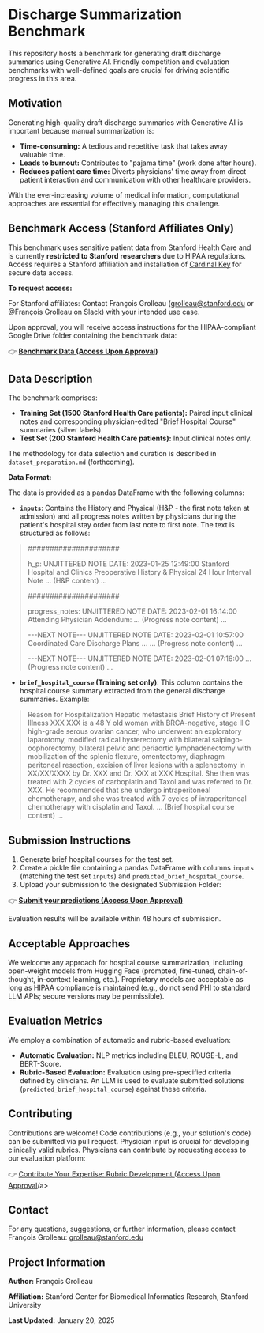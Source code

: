 # Discharge Summarization Benchmark

This repository hosts a benchmark for generating draft discharge summaries using Generative AI.  Friendly competition and evaluation benchmarks with well-defined goals are crucial for driving scientific progress in this area.

## Motivation

Generating high-quality draft discharge summaries with Generative AI is important because manual summarization is:

* **Time-consuming:** A tedious and repetitive task that takes away valuable time.
* **Leads to burnout:**  Contributes to "pajama time" (work done after hours).
* **Reduces patient care time:** Diverts physicians' time away from direct patient interaction and communication with other healthcare providers.

With the ever-increasing volume of medical information, computational approaches are essential for effectively managing this challenge.

## Benchmark Access (Stanford Affiliates Only)

This benchmark uses sensitive patient data from Stanford Health Care and is currently **restricted to Stanford researchers** due to HIPAA regulations.  Access requires a Stanford affiliation and installation of [Cardinal Key](https://uit.stanford.edu/service/cardinalkey/installation) for secure data access.

**To request access:**

For Stanford affiliates: Contact François Grolleau (grolleau@stanford.edu or @François Grolleau on Slack) with your intended use case.

Upon approval, you will receive access instructions for the HIPAA-compliant Google Drive folder containing the benchmark data:

👉 <a href="https://drive.google.com/drive/folders/1SJp9WQEiQ5PMGmHgS--tJt1FRBG33bbZ" target="_blank" rel="noopener">**Benchmark Data (Access Upon Approval)**</a>

## Data Description

The benchmark comprises:

* **Training Set (1500 Stanford Health Care patients):** Paired input clinical notes and corresponding physician-edited "Brief Hospital Course" summaries (silver labels).
* **Test Set (200 Stanford Health Care patients):** Input clinical notes only.

The methodology for data selection and curation is described in `dataset_preparation.md` (forthcoming).

**Data Format:**

The data is provided as a pandas DataFrame with the following columns:

* **`inputs`**: Contains the History and Physical (H&P - the first note taken at admission) and all progress notes written by physicians during the patient's hospital stay order from last note to first note.  The text is structured as follows:
> #####################
>
>h_p: UNJITTERED NOTE DATE: 2023-01-25 12:49:00
>Stanford Hospital and Clinics Preoperative History & Physical 24 Hour Interval Note
>... (H&P content) ...
>
>#####################
>
>progress_notes: UNJITTERED NOTE DATE: 2023-02-01 16:14:00
>Attending Physician Addendum:
>... (Progress note content) ...
>
>---NEXT NOTE---
>UNJITTERED NOTE DATE: 2023-02-01 10:57:00
>Coordinated Care Discharge Plans ...
>... (Progress note content) ...
>
>---NEXT NOTE---
>UNJITTERED NOTE DATE: 2023-02-01 07:16:00
>... (Progress note content) ...

* **`brief_hospital_course` (Training set only)**: This column contains the hospital course summary extracted from the general discharge summaries. Example:
>Reason for Hospitalization   Hepatic metastasis
>Brief History of Present Illness   XXX XXX is a 48 Y old woman with BRCA-negative, stage IIIC high-grade serous ovarian cancer, who underwent an exploratory laparotomy, modified radical hysterectomy with bilateral salpingo-oophorectomy, bilateral pelvic and periaortic lymphadenectomy with mobilization of the splenic flexure, omentectomy, diaphragm peritoneal resection, excision of liver lesions with a splenectomy in XX/XX/XXXX by Dr. XXX and Dr. XXX at XXX Hospital. She then was treated with 2 cycles of carboplatin and Taxol and was referred to Dr. XXX. He recommended that she undergo intraperitoneal chemotherapy, and she was treated with 7 cycles of intraperitoneal chemotherapy with cisplatin and Taxol.
>... (Brief hospital course content) ...

## Submission Instructions

1. Generate brief hospital courses for the test set.
2. Create a pickle file containing a pandas DataFrame with columns `inputs` (matching the test set `inputs`) and `predicted_brief_hospital_course`.
3. Upload your submission to the designated Submission Folder:

👉 <a href="https://drive.google.com/drive/folders/1-LjLGC8KLA6TgzBbNW1HdDlhZ54Vi046" target="_blank" rel="noopener">**Submit your predictions (Access Upon Approval)**</a>

Evaluation results will be available within 48 hours of submission.

## Acceptable Approaches

We welcome any approach for hospital course summarization, including open-weight models from Hugging Face (prompted, fine-tuned, chain-of-thought, in-context learning, etc.). Proprietary models are acceptable as long as HIPAA compliance is maintained (e.g., do not send PHI to standard LLM APIs; secure versions may be permissible).

## Evaluation Metrics

We employ a combination of automatic and rubric-based evaluation:

* **Automatic Evaluation:** NLP metrics including BLEU, ROUGE-L, and BERT-Score.
* **Rubric-Based Evaluation:**  Evaluation using pre-specified criteria defined by clinicians. An LLM is used to evaluate submitted solutions (`predicted_brief_hospital_course`) against these criteria.

## Contributing

Contributions are welcome! Code contributions (e.g., your solution's code) can be submitted via pull request. Physician input is crucial for developing clinically valid rubrics. Physicians can contribute by requesting access to our evaluation platform: 

👉 <a href="https://drive.google.com/drive/folders/XXXX" target="_blank" rel="noopener">Contribute Your Expertise: Rubric Development (Access Upon Approval</a>/a>

## Contact

For any questions, suggestions, or further information, please contact François Grolleau: grolleau@stanford.edu

## Project Information

**Author:** François Grolleau

**Affiliation:** Stanford Center for Biomedical Informatics Research, Stanford University

**Last Updated:** January 20, 2025
